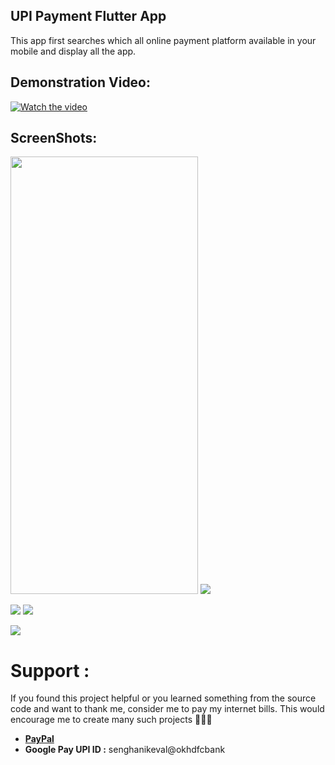 ## UPI Payment Flutter App

This app first searches which all online payment platform available in your mobile and display all the app.

<h2>Demonstration Video:</h2>

[![Watch the video](https://i9.ytimg.com/vi_webp/7GAso_BWo_E/mqdefault.webp?time=1602159000000&sqp=CJiD_PsF&rs=AOn4CLAG9F49CjoCbeZXsomkXGXAq5ZaOA)](https://youtu.be/7GAso_BWo_E)

<h2>ScreenShots:</h2>

<img width="300" height="700" src="result/payment1.jpg"> <img src="result/payment2.jpg">

<img src="result/payment3.jpg"> <img src="result/payment4.jpg">

<img src="result/payment5.jpg">

# Support :

If you found this project helpful or you learned something from the source code and want to thank me, consider me to pay my internet bills. This would encourage me to create many such projects 👨🏻‍💻

<ul>
    <li><a href="https://www.paypal.me/kevalsenghani171"><b>PayPal</b></a></li>
    <li><b>Google Pay UPI ID :</b> senghanikeval@okhdfcbank</li>
</ul>
